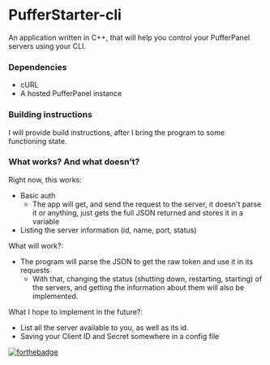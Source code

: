# PufferStarter-cli
An application written in C++, that will help you control your PufferPanel servers using your CLI. 

### Dependencies
- cURL
- A hosted PufferPanel instance

### Building instructions
I will provide build instructions, after I bring the program to some functioning state.

### What works? And what doesn't?
Right now, this works:
- Basic auth
  - The app will get, and send the request to the server, it doesn't parse it or anything, just gets the full JSON returned and stores it in a variable
- Listing the server information (id, name, port, status)

What will work?:
  - The program will parse the JSON to get the raw token and use it in its requests
    - With that, changing the status (shutting down, restarting, starting) of the servers, and getting the information about them will also be implemented.

What I hope to implement in the future?:
- List all the server available to you, as well as its id.
- Saving your Client ID and Secret somewhere in a config file

[![forthebadge](https://forthebadge.com/images/featured/featured-made-with-crayons.svg)](https://forthebadge.com)
